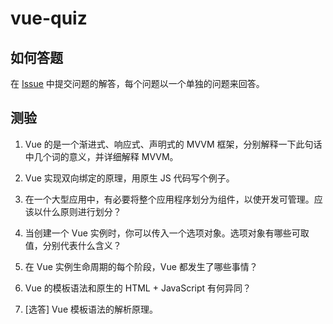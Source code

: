 # vue-quiz

## 如何答题
在 [Issue](https://github.com/ryerh/vue-quiz/issues/new) 中提交问题的解答，每个问题以一个单独的问题来回答。

## 测验
1. Vue 的是一个渐进式、响应式、声明式的 MVVM 框架，分别解释一下此句话中几个词的意义，并详细解释 MVVM。

2. Vue 实现双向绑定的原理，用原生 JS 代码写个例子。

3. 在一个大型应用中，有必要将整个应用程序划分为组件，以使开发可管理。应该以什么原则进行划分？

4. 当创建一个 Vue 实例时，你可以传入一个选项对象。选项对象有哪些可取值，分别代表什么含义？

5. 在 Vue 实例生命周期的每个阶段，Vue 都发生了哪些事情？

6. Vue 的模板语法和原生的 HTML + JavaScript 有何异同？

7. [选答] Vue 模板语法的解析原理。

